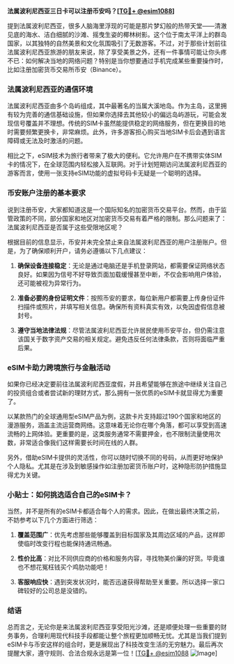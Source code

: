 **法属波利尼西亚三日卡可以注册币安吗？[[TG💪+ @esim1088](https://t.me/s/esim1088)]**

提到法属波利尼西亚，很多人脑海里浮现的可能是那片梦幻般的热带天堂——清澈见底的海水、洁白细腻的沙滩、摇曳生姿的椰林树影。这个位于南太平洋上的群岛国家，以其独特的自然美景和文化氛围吸引了无数游客。不过，对于那些计划前往法属波利尼西亚旅游的朋友来说，除了享受美景之外，还有一件事情可能让你头疼不已：如何解决当地的网络问题？特别是当你想要通过手机完成某些重要操作时，比如注册加密货币交易所币安（Binance）。

### 法属波利尼西亚的通信环境

法属波利尼西亚由多个岛屿组成，其中最著名的当属大溪地岛。作为主岛，这里拥有较为完善的通信基础设施，但如果你选择去其他较小的偏远岛屿游玩，可能会发现信号覆盖并不理想。传统的SIM卡虽然能提供稳定的网络服务，但在更换目的地时需要频繁更换卡，非常麻烦。此外，许多游客担心购买当地SIM卡后会遇到语言障碍或无法及时激活的问题。

相比之下，eSIM技术为旅行者带来了极大的便利。它允许用户在不携带实体SIM卡的情况下，在全球范围内轻松接入互联网。对于计划短期访问法属波利尼西亚的游客而言，使用一张支持eSIM功能的虚拟号码卡无疑是一个聪明的选择。

### 币安账户注册的基本要求

说到注册币安，大家都知道这是一个国际知名的加密货币交易平台。然而，由于监管政策的不同，部分国家和地区对加密货币交易有着严格的限制。那么问题来了：法属波利尼西亚是否属于这些受限地区呢？

根据目前的信息显示，币安并未完全禁止来自法属波利尼西亚的用户注册账户。但是，为了确保顺利开户，请务必遵循以下几点建议：

1. **确保设备连接稳定**：无论是通过电脑还是手机登录网站，都需要保证网络状态良好。如果因为信号不好导致页面加载缓慢甚至中断，不仅会影响用户体验，还可能被视为异常行为。
   
2. **准备必要的身份证明文件**：按照币安的要求，每位新用户都需要上传身份证件扫描件或照片，并填写相关信息。确保所有资料真实有效，以免因虚假信息被封号。

3. **遵守当地法律法规**：尽管法属波利尼西亚允许居民使用币安平台，但仍需注意该国关于数字资产交易的相关规定。避免违反任何法律条款，否则将面临严重后果。

### eSIM卡助力跨境旅行与金融活动

如果你已经决定要前往法属波利尼西亚度假，并且希望能够在旅途中继续关注自己的投资组合或者尝试新的理财方式，那么拥有一张优质的eSIM卡就显得尤为重要了。

以某款热门的全球通用型eSIM产品为例，这款卡片支持超过190个国家和地区的漫游服务，涵盖主流运营商网络。这意味着无论你在哪个角落，都可以享受到高速流畅的上网体验。更重要的是，这类服务通常不需要押金，也不限制流量使用次数，非常适合像我们这样需要长时间在线的人群。

另外，借助eSIM卡提供的灵活性，你可以随时切换不同的号码，从而更好地保护个人隐私。尤其是在涉及到敏感操作如注册加密货币账户时，这种隐形防护措施显得尤为关键。

### 小贴士：如何挑选适合自己的eSIM卡？

当然，并不是所有的eSIM卡都适合每个人的需求。因此，在做出最终决策之前，不妨参考以下几个方面进行筛选：

1. **覆盖范围广**：优先考虑那些能够覆盖到目标国家及其周边区域的产品，这样即使临时改变行程也能保持通讯畅通。
   
2. **性价比高**：对比不同供应商的价格和服务内容，寻找物美价廉的好货。毕竟谁也不想花冤枉钱买个鸡肋功能吧！

3. **客服响应快**：遇到突发状况时，能否迅速获得帮助至关重要。所以选择一家口碑较好的公司总是没错的。

### 结语

总而言之，无论你是来法属波利尼西亚享受阳光沙滩，还是顺便处理一些重要的财务事务，合理利用现代科技手段都能让整个旅程更加顺畅无忧。尤其是当我们提到eSIM卡与币安这样的组合时，更是展现出了科技改变生活的无穷魅力。最后再次提醒大家，遵守规则、合法合规永远是第一位！[[TG💪+ @esim1088](https://t.me/s/esim1088) ![Image](https://i.postimg.cc/4NQfJmqS/Snipaste-2025-05-13-00-14-12.png)]